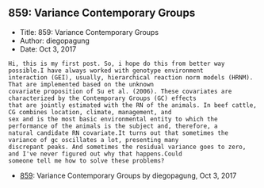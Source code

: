 ## 859: Variance Contemporary Groups

- Title: 859: Variance Contemporary Groups
- Author: diegopagung
- Date: Oct 3, 2017
```
Hi, this is my first post. So, i hope do this from better way possible.I have always worked with genotype environment
interaction (GEI), usually, hierarchical reaction norm models (HRNM). That are implemented based on the unknown
covariate proposition of Su et al. (2006). These covariates are characterized by the Contemporary Groups (GC) effects
that are jointly estimated with the RN of the animals. In beef cattle, CG combines location, climate, management, and
sex and is the most basic environmental entity to which the performance of the animals is the subject and, therefore, a
natural candidate RN covariate.It turns out that sometimes the variance of gc oscillates a lot, presenting many
discrepant peaks. And sometimes the residual variance goes to zero, and I've never figured out why that happens.Could
someone tell me how to solve these problems?
```

- [859](0859.md): Variance Contemporary Groups by diegopagung, Oct 3, 2017
